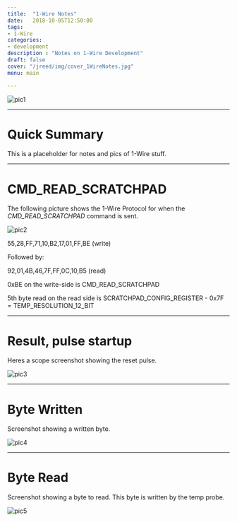 ```yaml
---
title:  "1-Wire Notes"
date:   2018-10-05T12:50:00
tags:
- 1-Wire
categories:
- development
description : "Notes on 1-Wire Development"
draft: false
cover: "/jreed/img/cover_1WireNotes.jpg"
menu: main

---
```


![pic1](../img/1WireNotes.png)

---

# Quick Summary

This is a placeholder for notes and pics of 1-Wire stuff.

---

# CMD_READ_SCRATCHPAD

The following picture shows the 1-Wire Protocol for when the *CMD_READ_SCRATCHPAD* command is sent.

![pic2](../Read_Scratchpad.png)

55,28,FF,71,10,B2,17,01,FF,BE   (write)

Followed by:

92,01,4B,46,7F,FF,0C,10,B5     (read)


0xBE on the write-side is CMD_READ_SCRATCHPAD

5th byte read on the read side is SCRATCHPAD_CONFIG_REGISTER
       - 0x7F = TEMP_RESOLUTION_12_BIT

---

# Result, pulse startup

Heres a scope screenshot showing the reset pulse.

![pic3](../scope_resetpulse.png)

---

# Byte Written

Screenshot showing a written byte.

![pic4](../scope_writebyte.png)


---

# Byte Read

Screenshot showing a byte to read.
This byte is written by the temp probe.

![pic5](../scope_readbyte.png)










